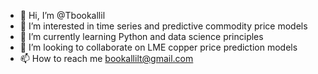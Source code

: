 - 👋 Hi, I’m @Tbookallil
- 👀 I’m interested in time series and predictive commodity price models
- 🌱 I’m currently learning Python and data science principles
- 💞️ I’m looking to collaborate on LME copper price prediction models
- 📫 How to reach me bookallilt@gmail.com

<!---
Tbookallil/Tbookallil is a ✨ special ✨ repository because its `README.md` (this file) appears on your GitHub profile.
You can click the Preview link to take a look at your changes.
--->
